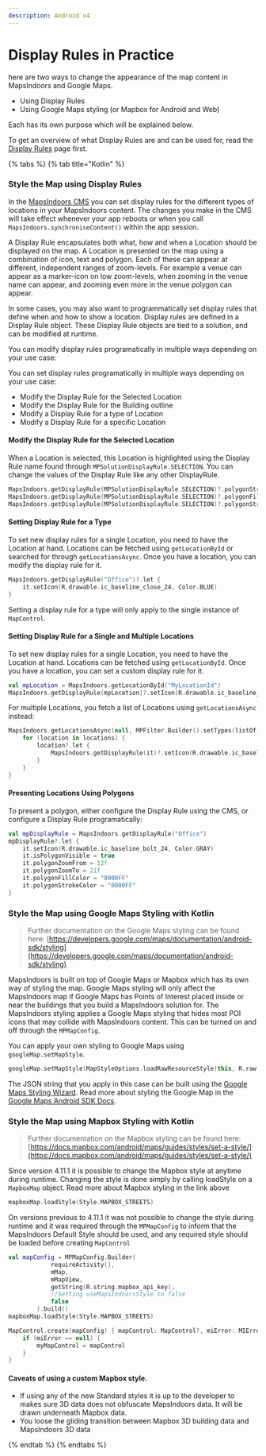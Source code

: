 ```yaml
---
description: Android v4
---
```


# Display Rules in Practice

here are two ways to change the appearance of the map content in MapsIndoors and Google Maps.

* Using Display Rules
* Using Google Maps styling (or Mapbox for Android and Web)

Each has its own purpose which will be explained below.

To get an overview of what Display Rules are and can be used for, read the [Display Rules](../../products/cms/display-rules.md) page first.



{% tabs %}
{% tab title="Kotlin" %}
### Style the Map using Display Rules[​](https://docs.mapsindoors.com/display-rules-in-practice#style-the-map-using-display-rules-with-kotlin) <a href="#style-the-map-using-display-rules-with-kotlin" id="style-the-map-using-display-rules-with-kotlin"></a>

In the [MapsIndoors CMS](https://cms.mapsindoors.com/types) you can set display rules for the different types of locations in your MapsIndoors content. The changes you make in the CMS will take effect whenever your app reboots or when you call `MapsIndoors.synchroniseContent()` within the app session.

A Display Rule encapsulates both what, how and when a Location should be displayed on the map. A Location is presented on the map using a combination of icon, text and polygon. Each of these can appear at different, independent ranges of zoom-levels. For example a venue can appear as a marker-icon on low zoom-levels, when zooming in the venue name can appear, and zooming even more in the venue polygon can appear.

In some cases, you may also want to programmatically set display rules that define when and how to show a location. Display rules are defined in a Display Rule object. These Display Rule objects are tied to a solution, and can be modified at runtime.

You can modify display rules programatically in multiple ways depending on your use case:

You can set display rules programatically in multiple ways depending on your use case:

* Modify the Display Rule for the Selected Location
* Modify the Display Rule for the Building outline
* Modify a Display Rule for a type of Location
* Modify a Display Rule for a specific Location

#### Modify the Display Rule for the Selected Location[​](https://docs.mapsindoors.com/display-rules-in-practice#modify-the-display-rule-for-the-selected-location-1) <a href="#modify-the-display-rule-for-the-selected-location-1" id="modify-the-display-rule-for-the-selected-location-1"></a>

When a Location is selected, this Location is highlighted using the Display Rule name found through `MPSolutionDisplayRule.SELECTION`. You can change the values of the Display Rule like any other DisplayRule.

```kotlin
MapsIndoors.getDisplayRule(MPSolutionDisplayRule.SELECTION)?.polygonStrokeColor = blue
MapsIndoors.getDisplayRule(MPSolutionDisplayRule.SELECTION)?.polygonFillColor = green
MapsIndoors.getDisplayRule(MPSolutionDisplayRule.SELECTION)?.polygonStrokeWidth = 8f
```

#### Setting Display Rule for a Type[​](https://docs.mapsindoors.com/display-rules-in-practice#setting-display-rule-for-a-type-1) <a href="#setting-display-rule-for-a-type-1" id="setting-display-rule-for-a-type-1"></a>

To set new display rules for a single Location, you need to have the Location at hand. Locations can be fetched using `getLocationById` or searched for through `getLocationsAsync`. Once you have a location, you can modify the display rule for it.

```kotlin
MapsIndoors.getDisplayRule("Office")?.let {
    it.setIcon(R.drawable.ic_baseline_close_24, Color.BLUE)
}
```

Setting a display rule for a type will only apply to the single instance of `MapControl`.

#### Setting Display Rule for a Single and Multiple Locations[​](https://docs.mapsindoors.com/display-rules-in-practice#setting-display-rule-for-a-single-and-multiple-locations-1) <a href="#setting-display-rule-for-a-single-and-multiple-locations-1" id="setting-display-rule-for-a-single-and-multiple-locations-1"></a>

To set new display rules for a single Location, you need to have the Location at hand. Locations can be fetched using `getLocationById`. Once you have a location, you can set a custom display rule for it.

```kotlin
val mpLocation = MapsIndoors.getLocationById("MyLocationId")
MapsIndoors.getDisplayRule(mpLocation)?.setIcon(R.drawable.ic_baseline_air_24, Color.GRAY);
```

For multiple Locations, you fetch a list of Locations using `getLocationsAsync` instead:

```kotlin
MapsIndoors.getLocationsAsync(null, MPFilter.Builder().setTypes(listOf("Meetingroom")).build()) { locations, _ ->
    for (location in locations) {
        location?.let {
            MapsIndoors.getDisplayRule(it)?.setIcon(R.drawable.ic_baseline_air_24, Color.GRAY)
        }
    }
}
```

#### Presenting Locations Using Polygons[​](https://docs.mapsindoors.com/display-rules-in-practice#presenting-locations-using-polygons-1) <a href="#presenting-locations-using-polygons-1" id="presenting-locations-using-polygons-1"></a>

To present a polygon, either configure the Display Rule using the CMS, or configure a Display Rule programatically:

```kotlin
val mpDisplayRule = MapsIndoors.getDisplayRule("Office")
mpDisplayRule?.let {
    it.setIcon(R.drawable.ic_baseline_bolt_24, Color.GRAY)
    it.isPolygonVisible = true
    it.polygonZoomFrom = 12f
    it.polygonZoomTo = 21f
    it.polygonFillColor = "0000FF"
    it.polygonStrokeColor = "0000FF"
}
```

### Style the Map using Google Maps Styling with Kotlin[​](https://docs.mapsindoors.com/display-rules-in-practice#style-the-map-using-google-maps-styling-with-kotlin) <a href="#style-the-map-using-google-maps-styling-with-kotlin" id="style-the-map-using-google-maps-styling-with-kotlin"></a>

> Further documentation on the Google Maps styling can be found here: [https://developers.google.com/maps/documentation/android-sdk/styling](https://developers.google.com/maps/documentation/android-sdk/styling)

MapsIndoors is built on top of Google Maps or Mapbox which has its own way of styling the map. Google Maps styling will only affect the MapsIndoors map if Google Maps has Points of Interest placed inside or near the buildings that you build a MapsIndoors solution for. The MapsIndoors styling applies a Google Maps styling that hides most POI icons that may collide with MapsIndoors content. This can be turned on and off through the `MPMapConfig`.

You can apply your own styling to Google Maps using `googleMap.setMapStyle`.

```kotlin
googleMap.setMapStyle(MapStyleOptions.loadRawResourceStyle(this, R.raw.style_json))
```

The JSON string that you apply in this case can be built using the [Google Maps Styling Wizard](https://mapstyle.withgoogle.com/). Read more about styling the Google Map in the [Google Maps Android SDK Docs](https://developers.google.com/maps/documentation/android-sdk/styling).

### Style the Map using Mapbox Styling with Kotlin[​](https://docs.mapsindoors.com/display-rules-in-practice#style-the-map-using-mapbox-styling-with-kotlin) <a href="#style-the-map-using-mapbox-styling-with-kotlin" id="style-the-map-using-mapbox-styling-with-kotlin"></a>

> Further documentation on the Mapbox styling can be found here: [https://docs.mapbox.com/android/maps/guides/styles/set-a-style/](https://docs.mapbox.com/android/maps/guides/styles/set-a-style/)

Since version 4.11.1 it is possible to change the Mapbox style at anytime during runtime. Changing the style is done simply by calling loadStyle on a `MapboxMap` object. Read more about Mapbox styling in the link above

```kotlin
mapboxMap.loadStyle(Style.MAPBOX_STREETS)
```

On versions previous to 4.11.1 it was not possible to change the style during runtime and it was required through the `MPMapConfig` to inform that the MapsIndoors Default Style should be used, and any required style should be loaded before creating `MapControl`

```kotlin
val mapConfig = MPMapConfig.Builder(
            requireActivity(),
            mMap,
            mMapView,
            getString(R.string.mapbox_api_key),
            //Setting useMapsIndoorsStyle to false
            false
        ).build()
mapboxMap.loadStyle(Style.MAPBOX_STREETS)

MapControl.create(mapConfig) { mapControl: MapControl?, miError: MIError? ->
    if (miError == null) {
        myMapControl = mapControl
    }
}
```

#### Caveats of using a custom Mapbox style.

* If using any of the new Standard styles it is up to the developer to makes sure 3D data does not obfuscate MapsIndoors data. It will be drawn underneath Mapbox data.
* You loose the gliding transition between Mapbox 3D building data and MapsIndoors 3D data

{% endtab %}
{% endtabs %}
